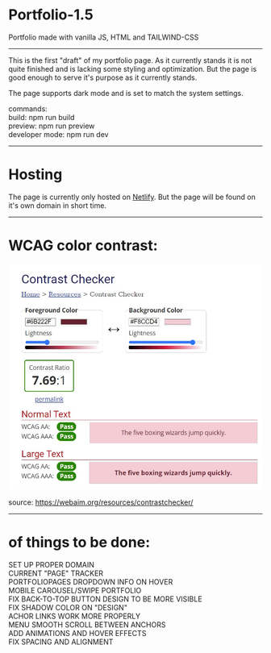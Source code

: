 # Portfolio-1.5

Portfolio made with vanilla JS, HTML and TAILWIND-CSS

---

This is the first "draft" of my portfolio page. As it currently stands it is not quite finished and is lacking some styling and optimization. But the page is good enough to serve it's purpose as it currently stands.

The page supports dark mode and is set to match the system settings.

commands:  
build: npm run build  
preview: npm run preview  
developer mode: npm run dev

---

# Hosting

The page is currently only hosted on [Netlify](https://jocular-otter-adb66d.netlify.app/).
But the page will be found on it's own domain in short time.

---

# WCAG color contrast:

![WCAG](./media/submission/color-contrast.jpg "WCAG")

source: https://webaim.org/resources/contrastchecker/

---

# of things to be done:

SET UP PROPER DOMAIN  
CURRENT "PAGE" TRACKER  
PORTFOLIOPAGES DROPDOWN INFO ON HOVER  
MOBILE CAROUSEL/SWIPE PORTFOLIO  
FIX BACK-TO-TOP BUTTON DESIGN TO BE MORE VISIBLE  
FIX SHADOW COLOR ON "DESIGN"  
ACHOR LINKS WORK MORE PROPERLY  
MENU SMOOTH SCROLL BETWEEN ANCHORS  
ADD ANIMATIONS AND HOVER EFFECTS  
FIX SPACING AND ALIGNMENT
